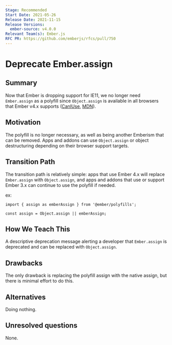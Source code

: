 ```yaml
---
Stage: Recommended
Start Date: 2021-05-26
Release Date: 2021-11-15
Release Versions:
  ember-source: v4.0.0
Relevant Team(s): Ember.js
RFC PR: https://github.com/emberjs/rfcs/pull/750
---
```


<!---
Directions for above:

Stage: Leave as is
Start Date: Fill in with today's date, YYYY-MM-DD
Release Date: Leave as is
Release Versions: Leave as is
Relevant Team(s): Fill this in with the [team(s)](README.md#relevant-teams) to which this RFC applies
RFC PR: Fill this in with the URL for the Proposal RFC PR
-->

# Deprecate Ember.assign

## Summary

Now that Ember is dropping support for IE11, we no longer need `Ember.assign` as a polyfill since `Object.assign`
is available in all browsers that Ember v4.x supports ([CanIUse](https://caniuse.com/mdn-javascript_builtins_object_assign), [MDN](https://developer.mozilla.org/en-US/docs/Web/JavaScript/Reference/Global_Objects/Object/assign#browser_compatibility)).

## Motivation

The polyfill is no longer necessary, as well as being another Emberism that can be removed. Apps and addons can use `Object.assign` or object destructuring depending on their browser support targets.

## Transition Path

The transition path is relatively simple: apps that use Ember 4.x will replace `Ember.assign` with `Object.assign`, and apps and addons that use or support Ember 3.x can continue to use the polyfill if needed.

ex:
```
import { assign as emberAssign } from '@ember/polyfills';

const assign = Object.assign || emberAssign;
```

## How We Teach This

A descriptive deprecation message alerting a developer that `Ember.assign` is deprecated and can be replaced with `Object.assign`.

## Drawbacks

The only drawback is replacing the polyfill assign with the native assign, but there is minimal effort to do this.

## Alternatives

Doing nothing.

## Unresolved questions

None.
